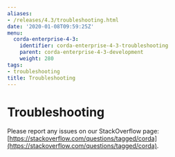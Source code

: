 ```yaml
---
aliases:
- /releases/4.3/troubleshooting.html
date: '2020-01-08T09:59:25Z'
menu:
  corda-enterprise-4-3:
    identifier: corda-enterprise-4-3-troubleshooting
    parent: corda-enterprise-4-3-development
    weight: 280
tags:
- troubleshooting
title: Troubleshooting
---
```



# Troubleshooting

Please report any issues on our StackOverflow page: [https://stackoverflow.com/questions/tagged/corda](https://stackoverflow.com/questions/tagged/corda).
